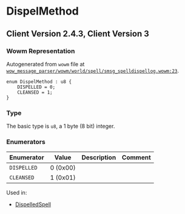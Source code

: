 # DispelMethod

## Client Version 2.4.3, Client Version 3

### Wowm Representation

Autogenerated from `wowm` file at [`wow_message_parser/wowm/world/spell/smsg_spelldispellog.wowm:23`](https://github.com/gtker/wow_messages/tree/main/wow_message_parser/wowm/world/spell/smsg_spelldispellog.wowm#L23).

```rust,ignore
enum DispelMethod : u8 {
    DISPELLED = 0;
    CLEANSED = 1;
}
```
### Type
The basic type is `u8`, a 1 byte (8 bit) integer.
### Enumerators
| Enumerator | Value  | Description | Comment |
| --------- | -------- | ----------- | ------- |
| `DISPELLED` | 0 (0x00) |  |  |
| `CLEANSED` | 1 (0x01) |  |  |

Used in:
* [DispelledSpell](dispelledspell.md)

